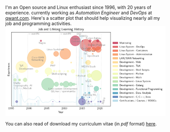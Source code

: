 I'm an Open source and Linux enthusiast since 1996, with 20 years of experience.
currently working as _Automation Engineer_ and _DevOps_ at [qwant.com](https://www.qwant.com).
Here's a scatter plot that should help visualizing nearly all my job and programming activities.
![alt tag][experiences-plot]

You can also read of download my curriculum vitae (in _pdf_ format)
[here](https://github.com/madrisan/cv/blob/master/dmadrisan_cv_en.pdf).

[cv]: https://github.com/madrisan/cv/blob/master/dmadrisan_cv_en.pdf
[experiences-plot]: https://github.com/madrisan/cv/blob/master/images/experiences.png "Job and Lifelong Learning History"
